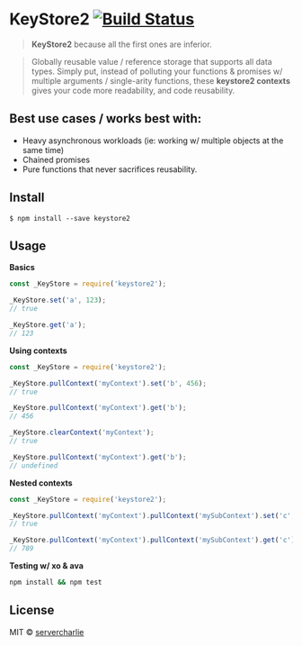 # KeyStore2 [![Build Status](https://travis-ci.org/servercharlie/keystore2.svg?branch=master)](https://travis-ci.org/servercharlie/keystore2)

> **KeyStore2** because all the first ones are inferior.

> Globally reusable value / reference storage that supports all data types. Simply put, instead of polluting your functions & promises w/ multiple arguments / single-arity functions, these **keystore2 contexts** gives your code more readability, and code reusability.

## Best use cases / works best with:
- Heavy asynchronous workloads (ie: working w/ multiple objects at the same time)
- Chained promises
- Pure functions that never sacrifices reusability.

## Install

```
$ npm install --save keystore2
```


## Usage

**Basics**

```js
const _KeyStore = require('keystore2');

_KeyStore.set('a', 123);
// true

_KeyStore.get('a');
// 123
```

**Using contexts**

```js
const _KeyStore = require('keystore2');

_KeyStore.pullContext('myContext').set('b', 456);
// true

_KeyStore.pullContext('myContext').get('b');
// 456

_KeyStore.clearContext('myContext');
// true

_KeyStore.pullContext('myContext').get('b');
// undefined

```

**Nested contexts**

```js
const _KeyStore = require('keystore2');

_KeyStore.pullContext('myContext').pullContext('mySubContext').set('c', 789);
// true

_KeyStore.pullContext('myContext').pullContext('mySubContext').get('c');
// 789
```

**Testing w/ xo & ava**

```sh
npm install && npm test
```


## License

MIT © [servercharlie](https://github.com/servercharlie)

